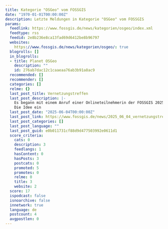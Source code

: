 ```yaml
---
title: Kategorie "OSGeo" vom FOSSGIS
date: "1970-01-01T00:00:00Z"
description: Letzte Meldungen in Kategorie "OSGeo" vom FOSSGIS
params:
  feedlink: https://www.fossgis.de/news/kategorien/osgeo/index.xml
  feedtype: rss
  feedid: 2e8b236e8ca13fad69d6412be8b96797
  websites:
    https://www.fossgis.de/news/kategorien/osgeo/: true
  blogrolls: []
  in_blogrolls:
  - title: Planet OSGeo
    description: ""
    id: 276ab7dac12c1caaeaa76ab3b91a8ac9
  recommended: []
  recommender: []
  categories: []
  relme: {}
  last_post_title: Vernetzungstreffen
  last_post_description: |-
    Es begann mit einem Anruf einer Onlineteilnehmerin der FOSSGIS 2025, die ihre Begeisterung zur Konferenz zum Ausdruck brachte und nach Vernetzungsmöglichkeiten fragte.
    Die Idee ein
  last_post_date: "2025-06-04T00:00:00Z"
  last_post_link: https://www.fossgis.de/news/2025_06_04_vernetzungstreffen_fossgisev/
  last_post_categories: []
  last_post_language: ""
  last_post_guid: e0b011731cf88d9d477503992e0611d1
  score_criteria:
    cats: 0
    description: 3
    feedlangs: 1
    hasContent: 0
    hasPosts: 3
    postcats: 0
    promoted: 5
    promotes: 0
    relme: 0
    title: 3
    website: 2
  score: 17
  ispodcast: false
  isnoarchive: false
  innetwork: true
  language: de
  postcount: 4
  avgpostlen: 0
---
```

